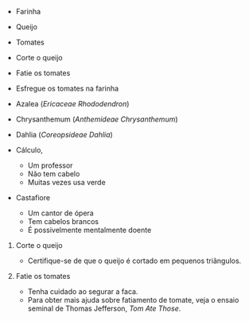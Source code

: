 * Farinha
* Queijo 
* Tomates

* Corte o queijo 
* Fatie os tomates
* Esfregue os tomates na farinha

* Azalea (_Ericaceae Rhododendron_)
* Chrysanthemum (_Anthemideae Chrysanthemum_)
* Dahlia (_Coreopsideae Dahlia_)

* Cálculo, 
    * Um professor 
    * Não tem cabelo 
    * Muitas vezes usa verde
* Castafiore 
    * Um cantor de ópera
    * Tem cabelos brancos
    * É possivelmente mentalmente doente
    
1. Corte o queijo

    * Certifique-se de que o queijo é cortado em pequenos triângulos.
2. Fatie os tomates

    * Tenha cuidado ao segurar a faca.
    * Para obter mais ajuda sobre fatiamento de tomate, veja o ensaio seminal de Thomas Jefferson, _Tom Ate Those_.